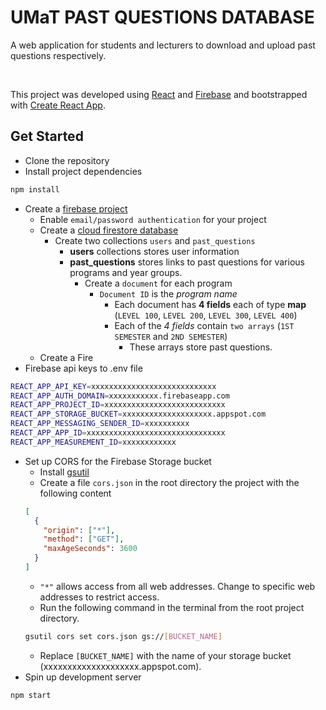 # UMaT PAST QUESTIONS DATABASE

A web application for students and lecturers to download and upload past questions respectively.

<br>

This project was developed using [React](https://react.dev/) and [Firebase](https://firebase.google.com/) and bootstrapped with [Create React App](https://github.com/facebook/create-react-app).

## Get Started

- Clone the repository
- Install project dependencies

```bash
npm install
```

- Create a [firebase project](https://firebase.google.com/docs/web/setup)
  - Enable `email/password authentication` for your project
  - Create a [cloud firestore database](https://firebase.google.com/docs/firestore/quickstart#create)
    - Create two collections `users` and `past_questions`
      - **users** collections stores user information
      - **past_questions** stores links to past questions for various programs and year groups.
        - Create a `document` for each program
          - `Document ID` is the _program name_
            - Each document has **4 fields** each of type **map**
              (`LEVEL 100`, `LEVEL 200`, `LEVEL 300`, `LEVEL 400`)
            - Each of the _4 fields_ contain `two arrays` (`1ST SEMESTER` and `2ND SEMESTER`)
              - These arrays store past questions.
  - Create a Fire
- Firebase api keys to .env file

```bash
REACT_APP_API_KEY=xxxxxxxxxxxxxxxxxxxxxxxxxxxx
REACT_APP_AUTH_DOMAIN=xxxxxxxxxxx.firebaseapp.com
REACT_APP_PROJECT_ID=xxxxxxxxxxxxxxxxxxxxxxxxxxx
REACT_APP_STORAGE_BUCKET=xxxxxxxxxxxxxxxxxxxx.appspot.com
REACT_APP_MESSAGING_SENDER_ID=xxxxxxxxxx
REACT_APP_APP_ID=xxxxxxxxxxxxxxxxxxxxxxxxxxxxxxx
REACT_APP_MEASUREMENT_ID=xxxxxxxxxxxx
```

- Set up CORS for the Firebase Storage bucket
  - Install [gsutil](https://cloud.google.com/storage/docs/gsutil_install)
  - Create a file `cors.json` in the root directory the project with the following content
  ```json
  [
    {
      "origin": ["*"],
      "method": ["GET"],
      "maxAgeSeconds": 3600
    }
  ]
  ```
  - `"*"` allows access from all web addresses.
    Change to specific web addresses to restrict access.
  - Run the following command in the terminal from the root project directory.
  ```bash
  gsutil cors set cors.json gs://[BUCKET_NAME]
  ```
  - Replace `[BUCKET_NAME]` with the name of your storage bucket (xxxxxxxxxxxxxxxxxxxx.appspot.com).
- Spin up development server

```bash
npm start
```
